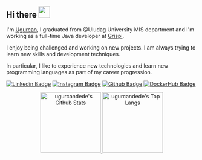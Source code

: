## Hi there <a href="https://www.linkedin.com/in/ugurcandede/" rel="nofollow"><img src="https://camo.githubusercontent.com/e8e7b06ecf583bc040eb60e44eb5b8e0ecc5421320a92929ce21522dbc34c891/68747470733a2f2f6d656469612e67697068792e636f6d2f6d656469612f6876524a434c467a6361737252346961377a2f67697068792e676966" width="30px" style="max-width:100%;">
</a>

I'm <a href="https://github.com/ugurcandede">Ugurcan</a>, I graduated from @Uludag University MIS department and I'm working as a full-time Java developer at <a href="https://github.com/grispiapp">Grispi</a>.

I enjoy being challenged and working on new projects. I am always trying to learn new skills and development techniques.

In particular, I like to experience new technologies and learn new programming languages as part of my career progression.


[![Linkedin Badge](https://img.shields.io/badge/ugurcandede-gray?style=for-the-badge&logo=linkedin)](https://www.linkedin.com/in/ugurcandede/)
[![Instagram Badge](https://img.shields.io/badge/ugurcandede-gray?style=for-the-badge&logo=instagram)](https://www.instagram.com/ugurcan.dede/)
[![Github Badge](https://img.shields.io/badge/ugurcandede-gray?style=for-the-badge&logo=github)](https://github.com/ugurcandede)
[![DockerHub Badge](https://img.shields.io/badge/ugurcandede-gray?style=for-the-badge&logo=docker)](https://hub.docker.com/u/ugurcandede)

<p align="center" >
  <a href="https://github.com/ugurcandede"> 
    <img height="160px" alt="ugurcandede's Github Stats" src="https://github-readme-stats.vercel.app/api?username=ugurcandede&show_icons=true&hide_border=true&theme=radical&count_private=true"/>
    <img height="160px" alt="ugurcandede's Top Langs" src="https://github-readme-stats.vercel.app/api/top-langs/?username=ugurcandede&layout=compact&hide_border=true&theme=radical&count_private=true" />
  </a>
</p>
